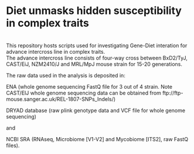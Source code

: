 <h1>Diet unmasks hidden susceptibility in complex traits</h1>
<p></p>
<br>This repository hosts scripts used for investigating Gene-Diet interation for advance intercross line in complex traits. <br>The advance intercross line consists of four-way cross between BxD2/TyJ, CAST/EiJ, NZM2410/J and MRL/MpJ mouse strain for 15-20 generations.</br>
<p>The raw data used in the analysis is deposited in:</p><p>ENA (whole genome sequencing FastQ file for 3 out of 4 strain. Note CAST/EIJ whole genome sequencing data can be obtained from ftp://ftp-mouse.sanger.ac.uk/REL-1807-SNPs_Indels/)</p>
<p>DRYAD database (raw plink genotype data and VCF file for whole genome sequencing)<p> and 
<p>NCBI SRA (RNAseq, Microbiome [V1-V2] and Mycobiome [ITS2], raw FastQ files).</p>
